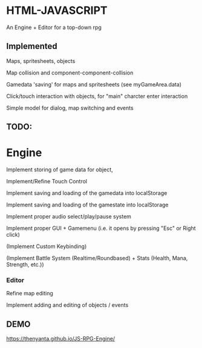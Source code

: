 # HTML-JAVASCRIPT

An Engine + Editor for a top-down rpg

## Implemented

Maps, spritesheets, objects

Map collision and component-component-collision

Gamedata 'saving' for maps and spritesheets (see myGameArea.data)

Click/touch interaction with objects, for "main" charcter enter interaction

Simple model for dialog, map switching and events 

## TODO:

# Engine

Implement storing of game data for object, 

Implement/Refine Touch Control

Implement saving and loading of the gamedata into localStorage

Implement saving and loading of the gamestate into localStorage

Implement proper audio select/play/pause system

Implement proper GUI + Gamemenu (i.e. it opens by pressing "Esc" or Right click)

(Implement Custom Keybinding)

(Implement Battle System (Realtime/Roundbased) + Stats (Health, Mana, Strength, etc.))

### Editor

Refine map editing

Implement adding and editing of objects / events

## DEMO

https://thenyanta.github.io/JS-RPG-Engine/

